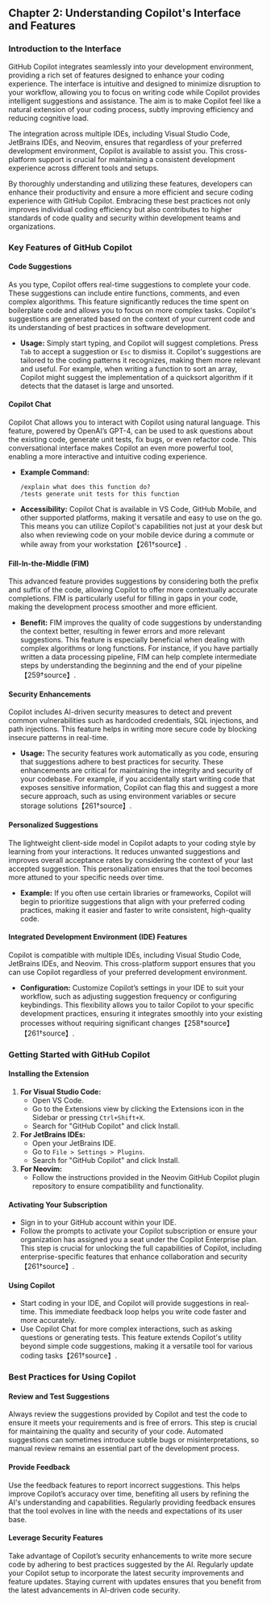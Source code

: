## Chapter 2: Understanding Copilot's Interface and Features

### Introduction to the Interface

GitHub Copilot integrates seamlessly into your development environment, providing a rich set of features designed to enhance your coding experience. The interface is intuitive and designed to minimize disruption to your workflow, allowing you to focus on writing code while Copilot provides intelligent suggestions and assistance. The aim is to make Copilot feel like a natural extension of your coding process, subtly improving efficiency and reducing cognitive load.

The integration across multiple IDEs, including Visual Studio Code, JetBrains IDEs, and Neovim, ensures that regardless of your preferred development environment, Copilot is available to assist you. This cross-platform support is crucial for maintaining a consistent development experience across different tools and setups. 

By thoroughly understanding and utilizing these features, developers can enhance their productivity and ensure a more efficient and secure coding experience with GitHub Copilot. Embracing these best practices not only improves individual coding efficiency but also contributes to higher standards of code quality and security within development teams and organizations.

### Key Features of GitHub Copilot

#### Code Suggestions

As you type, Copilot offers real-time suggestions to complete your code. These suggestions can include entire functions, comments, and even complex algorithms. This feature significantly reduces the time spent on boilerplate code and allows you to focus on more complex tasks. Copilot's suggestions are generated based on the context of your current code and its understanding of best practices in software development.

- **Usage:** Simply start typing, and Copilot will suggest completions. Press `Tab` to accept a suggestion or `Esc` to dismiss it. Copilot's suggestions are tailored to the coding patterns it recognizes, making them more relevant and useful. For example, when writing a function to sort an array, Copilot might suggest the implementation of a quicksort algorithm if it detects that the dataset is large and unsorted.

#### Copilot Chat

Copilot Chat allows you to interact with Copilot using natural language. This feature, powered by OpenAI’s GPT-4, can be used to ask questions about the existing code, generate unit tests, fix bugs, or even refactor code. This conversational interface makes Copilot an even more powerful tool, enabling a more interactive and intuitive coding experience.

- **Example Command:**
  ```plaintext
  /explain what does this function do?
  /tests generate unit tests for this function
  ```
- **Accessibility:** Copilot Chat is available in VS Code, GitHub Mobile, and other supported platforms, making it versatile and easy to use on the go. This means you can utilize Copilot's capabilities not just at your desk but also when reviewing code on your mobile device during a commute or while away from your workstation【261†source】.

#### Fill-In-the-Middle (FIM)

This advanced feature provides suggestions by considering both the prefix and suffix of the code, allowing Copilot to offer more contextually accurate completions. FIM is particularly useful for filling in gaps in your code, making the development process smoother and more efficient.

- **Benefit:** FIM improves the quality of code suggestions by understanding the context better, resulting in fewer errors and more relevant suggestions. This feature is especially beneficial when dealing with complex algorithms or long functions. For instance, if you have partially written a data processing pipeline, FIM can help complete intermediate steps by understanding the beginning and the end of your pipeline【259†source】.

#### Security Enhancements

Copilot includes AI-driven security measures to detect and prevent common vulnerabilities such as hardcoded credentials, SQL injections, and path injections. This feature helps in writing more secure code by blocking insecure patterns in real-time.

- **Usage:** The security features work automatically as you code, ensuring that suggestions adhere to best practices for security. These enhancements are critical for maintaining the integrity and security of your codebase. For example, if you accidentally start writing code that exposes sensitive information, Copilot can flag this and suggest a more secure approach, such as using environment variables or secure storage solutions【261†source】.

#### Personalized Suggestions

The lightweight client-side model in Copilot adapts to your coding style by learning from your interactions. It reduces unwanted suggestions and improves overall acceptance rates by considering the context of your last accepted suggestion. This personalization ensures that the tool becomes more attuned to your specific needs over time.

- **Example:** If you often use certain libraries or frameworks, Copilot will begin to prioritize suggestions that align with your preferred coding practices, making it easier and faster to write consistent, high-quality code.

#### Integrated Development Environment (IDE) Features

Copilot is compatible with multiple IDEs, including Visual Studio Code, JetBrains IDEs, and Neovim. This cross-platform support ensures that you can use Copilot regardless of your preferred development environment. 

- **Configuration:** Customize Copilot’s settings in your IDE to suit your workflow, such as adjusting suggestion frequency or configuring keybindings. This flexibility allows you to tailor Copilot to your specific development practices, ensuring it integrates smoothly into your existing processes without requiring significant changes【258†source】【261†source】.

### Getting Started with GitHub Copilot

#### Installing the Extension

1. **For Visual Studio Code:**
   - Open VS Code.
   - Go to the Extensions view by clicking the Extensions icon in the Sidebar or pressing `Ctrl+Shift+X`.
   - Search for "GitHub Copilot" and click Install.
2. **For JetBrains IDEs:**
   - Open your JetBrains IDE.
   - Go to `File > Settings > Plugins`.
   - Search for "GitHub Copilot" and click Install.
3. **For Neovim:**
   - Follow the instructions provided in the Neovim GitHub Copilot plugin repository to ensure compatibility and functionality.

#### Activating Your Subscription

- Sign in to your GitHub account within your IDE.
- Follow the prompts to activate your Copilot subscription or ensure your organization has assigned you a seat under the Copilot Enterprise plan. This step is crucial for unlocking the full capabilities of Copilot, including enterprise-specific features that enhance collaboration and security【261†source】.

#### Using Copilot

- Start coding in your IDE, and Copilot will provide suggestions in real-time. This immediate feedback loop helps you write code faster and more accurately.
- Use Copilot Chat for more complex interactions, such as asking questions or generating tests. This feature extends Copilot's utility beyond simple code suggestions, making it a versatile tool for various coding tasks【261†source】.

### Best Practices for Using Copilot

#### Review and Test Suggestions

Always review the suggestions provided by Copilot and test the code to ensure it meets your requirements and is free of errors. This step is crucial for maintaining the quality and security of your code. Automated suggestions can sometimes introduce subtle bugs or misinterpretations, so manual review remains an essential part of the development process.

#### Provide Feedback

Use the feedback features to report incorrect suggestions. This helps improve Copilot’s accuracy over time, benefiting all users by refining the AI's understanding and capabilities. Regularly providing feedback ensures that the tool evolves in line with the needs and expectations of its user base.

#### Leverage Security Features

Take advantage of Copilot’s security enhancements to write more secure code by adhering to best practices suggested by the AI. Regularly update your Copilot setup to incorporate the latest security improvements and feature updates. Staying current with updates ensures that you benefit from the latest advancements in AI-driven code security.  
